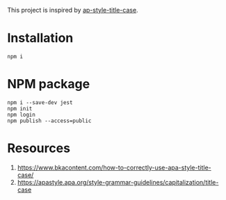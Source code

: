 This project is inspired by [ap-style-title-case](https://github.com/words/ap-style-title-case).

# Installation

```
npm i
```

# NPM package

```
npm i --save-dev jest
npm init
npm login
npm publish --access=public
```

# Resources

1. https://www.bkacontent.com/how-to-correctly-use-apa-style-title-case/
2. https://apastyle.apa.org/style-grammar-guidelines/capitalization/title-case
